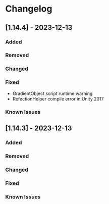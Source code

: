 # Changelog


## [1.14.4] - 2023-12-13


### Added
### Removed
### Changed
### Fixed
- GradientObject script runtime warning
- RefectionHelper compile error in Unity 2017
### Known Issues


## [1.14.3] - 2023-12-13


### Added
### Removed
### Changed
### Fixed
### Known Issues
